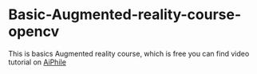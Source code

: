 # Basic-Augmented-reality-course-opencv
This is basics Augmented reality course, which is free you can find video tutorial on [AiPhile](https://www.youtube.com/aiphile)
